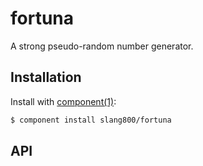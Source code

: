 # fortuna
A strong pseudo-random number generator.

## Installation
Install with [component(1)](http://component.io):

```bash
$ component install slang800/fortuna
```

## API
